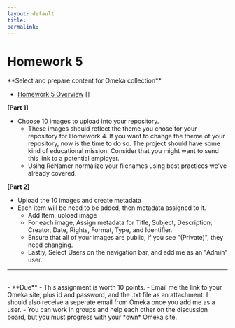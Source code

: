 ```yaml
---
layout: default
title: 
permalink:
---
```


<h1> Homework 5</h1> **Select and prepare content for Omeka collection**

- [Homework 5 Overview](https://www.youtube.com/watch?v=U8wPB-TenNc&feature=youtu.be) []

**[Part 1]**
- Choose 10 images to upload into your repository.
	- These images should reflect the theme you chose for your repository for Homework 4. If you want to change the theme of your repository, now is the time to do so. The project should have some kind of educational mission.  Consider that you might want to send this link to a potential employer.
	- Using ReNamer normalize your filenames using best practices we've already covered.
 
**[Part 2]**

- Upload the 10 images and create metadata 
- Each item will be need to be added, then metadata assigned to it.
  - Add Item, upload image
  - For each image, Assign metadata for Title, Subject, Description, Creator, Date, Rights, Format, Type, and Identifier. 
  - Ensure that all of your images are public, if you see &quot;(Private)&quot;, they need changing.
  - Lastly, Select Users on the navigation bar, and add me as an &quot;Admin&quot; user. 

--------------
<br/>
- **Due** 
- This assignment is worth 10 points. 
- Email me the link to your Omeka site, plus id and password, and the .txt file as an attachment. I should also receive a seperate email from Omeka once you add me as a user. 
- You can work in groups and help each other on the discussion board, but you must progress with your *own* Omeka site.


